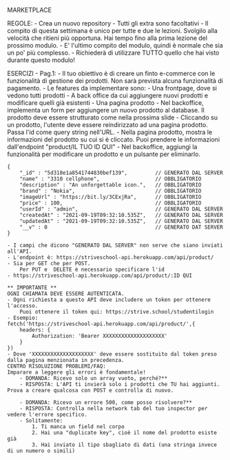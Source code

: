 MARKETPLACE

REGOLE:
    - Crea un nuovo repository
    - Tutti gli extra sono facoltativi
    - Il compito di questa settimana è unico per tutte e due le lezioni. Svolgilo alla velocità che ritieni più opportuna. Hai tempo fino alla prima lezione del prossimo modulo.
    - E' l'ultimo compito del modulo, quindi è normale che sia un po' più complesso.
    - Richiederà di utilizzare TUTTO quello che hai visto durante questo modulo!

ESERCIZI - Pag.1:
    - Il tuo obiettivo è di creare un finto e-commerce con le funzionalità di gestione dei prodotti. Non sarà prevista alcuna funzionalità di pagamento.
    - Le features da implementare sono:
        - Una frontpage, dove si vedono tutti prodotti
        - A back office da cui aggiungere nuovi prodotti e modificare quelli già esistenti
        - Una pagina prodotto
    - Nel backoffice, implementa un form per aggiungere un nuovo prodotto al database. Il prodotto deve essere strutturato come nella prossima slide
    - Cliccando su un prodotto, l'utente deve essere reindirizzato ad una pagina prodotto. Passa l'id come query string nell'URL.
    - Nella pagina prodotto, mostra le informazioni del prodotto su cui si è cliccato. Puoi prendere le informazioni dall'endpoint "product/IL TUO ID QUI"
    - Nel backoffice, aggiungi la funzionalità per modificare un prodotto e un pulsante per eliminarlo.

    {
        "_id" : "5d318e1a8541744830bef139",         // GENERATO DAL SERVER
        "name" : "3310 cellphone",                  // OBBLIGATORIO
        "description" : "An unforgettable icon.",   // OBBLIGATORIO
        "brand" : "Nokia",                          // OBBLIGATORIO
        "imageUrl" : "https://bit.ly/3CExjRa",      // OBBLIGATORIO
        "price" : 100,                              // OBBLIGATORIO
        "userId" : "admin",                         // GENERATO DAL SERVER
        "createdAt" : "2021-09-19T09:32:10.535Z",   // GENERATO DAL SERVER
        "updatedAt" : "2021-09-19T09:32:10.535Z",   // GENERATO DAL SERVER
        "__v" : 0                                   // GENERATO DAT SERVER
    }

    - I campi che dicono "GENERATO DAL SERVER" non serve che siano inviati all'API.
    - L'endpoint è: https://striveschool-api.herokuapp.com/api/product/
    - Sia per GET che per POST.
        Per PUT e  DELETE è necessario specificare l'id
    - https://striveschool-api.herokuapp.com/api/product/:ID QUI

    ** IMPORTANTE **
    OGNI CHIAMATA DEVE ESSERE AUTENTICATA.
    - Ogni richiesta a questo API deve includere un token per ottenere l'accesso.
        Puoi ottenere il token qui: https://strive.school/studentilogin
    - Esempio:
    fetch('https://striveschool-api.herokuapp.com/api/product/',{
        headers: {
            Authorization: 'Bearer XXXXXXXXXXXXXXXXXXXX'
        }
    })
    - Dove 'XXXXXXXXXXXXXXXXXXXX' deve essere sostituito dal token preso dalla pagina menzionata in precedenza.
    CENTRO RISOLUZIONE PROBLEMI/FAQ:
    Imparare a leggere gli errori è fondamentale!
        - DOMANDA: Ricevo solo un array vuoto, perché?**
        - RISPOSTA: L'API ti invierà solo i prodotti che TU hai aggiunti. Prova a creare qualcosa con POST e controlla di nuovo.
            
        - DOMANDA: Ricevo un errore 500, come posso risolvere?**
        - RISPOSTA: Controlla nella network tab del tuo inspector per vedere l'errore specifico.
        - Solitamente:
            1. Ti manca un field nel corpo
            2. Hai una "duplicate key", cioè il nome del prodotto esiste già
            3. Hai inviato il tipo sbagliato di dati (una stringa invece di un numero o simili)